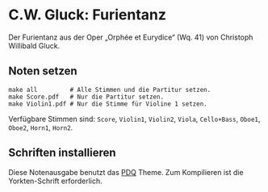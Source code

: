 # C.W. Gluck: Furientanz

Der Furientanz aus der Oper „Orphée et Eurydice“ (Wq. 41) von Christoph Willibald Gluck.

## Noten setzen

```shell
make all         # Alle Stimmen und die Partitur setzen.
make Score.pdf   # Nur die Partitur setzen.
make Violin1.pdf # Nur die Stimme für Violine 1 setzen.
```

Verfügbare Stimmen sind: `Score`, `Violin1`, `Violin2`, `Viola`, `Cello+Bass`, `Oboe1`, `Oboe2`, `Horn1`, `Horn2`.

## Schriften installieren

Diese Notenausgabe benutzt das [PDQ](https://github.com/Codello/pdq) Theme. Zum Kompilieren ist die Yorkten-Schrift erforderlich.

